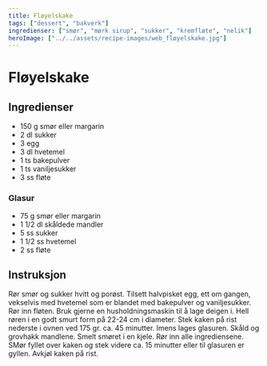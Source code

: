 ```yaml
---
title: Fløyelskake
tags: ["dessert", "bakverk"]
ingredienser: ["smør", "mørk sirup", "sukker", "kremfløte", "nelik"]
heroImage: ["../../assets/recipe-images/web_fløyelskake.jpg"]
---
```


# Fløyelskake

## Ingredienser

- 150 g smør eller margarin
- 2 dl sukker
- 3 egg
- 3 dl hvetemel
- 1 ts bakepulver
- 1 ts vaniljesukker
- 3 ss fløte

### Glasur

- 75 g smør eller margarin
- 1 1/2 dl skåldede mandler
- 5 ss sukker
- 1 1/2 ss hvetemel
- 2 ss fløte

## Instruksjon

Rør smør og sukker hvitt og porøst. Tilsett halvpisket egg, ett om gangen, vekselvis med hvetemel som er blandet med bakepulver og vaniljesukker. Rør inn fløten. Bruk gjerne en husholdningsmaskin til å lage deigen i. Hell røren i en godt smurt form på 22-24 cm i diameter. Stek kaken på rist nederste i ovnen ved 175 gr. ca. 45 minutter. Imens lages glasuren. Skåld og grovhakk mandlene. Smelt smøret i en kjele. Rør inn alle ingrediensene. SMør fyllet over kaken og stek videre ca. 15 minutter eller til glasuren er gyllen. Avkjøl kaken på rist.
